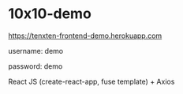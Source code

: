 # 10x10-demo

https://tenxten-frontend-demo.herokuapp.com

username: demo

password: demo

React JS (create-react-app, fuse template) + Axios
